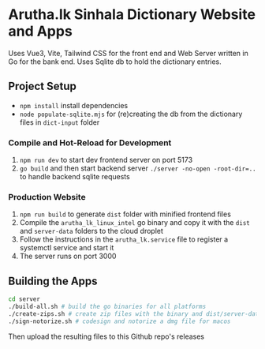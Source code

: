 # Arutha.lk Sinhala Dictionary Website and Apps

Uses Vue3, Vite, Tailwind CSS for the front end and Web Server written in Go for the bank end. Uses Sqlite db to hold the dictionary entries.

## Project Setup
* `npm install` install dependencies
* `node populate-sqlite.mjs` for (re)creating the db from the dictionary files in `dict-input` folder

### Compile and Hot-Reload for Development
1. `npm run dev` to start dev frontend server on port 5173
2. `go build` and then start backend server `./server -no-open -root-dir=..` to handle backend sqlite requests

### Production Website
1. `npm run build` to generate `dist` folder with minified frontend files
2. Compile the `arutha_lk_linux_intel` go binary and copy it with the `dist` and `server-data` folders to the cloud droplet
3. Follow the instructions in the `arutha_lk.service` file to register a systemctl service and start it
4. The server runs on port 3000

## Building the Apps
```sh
cd server
./build-all.sh # build the go binaries for all platforms
./create-zips.sh # create zip files with the binary and dist/server-data folder for windows/linux
./sign-notorize.sh # codesign and notorize a dmg file for macos
```
Then upload the resulting files to this Github repo's releases
